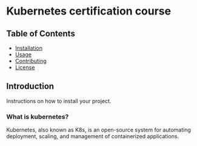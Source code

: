 # Kubernetes certification course

## Table of Contents
- [Installation](#installation)
- [Usage](#usage)
- [Contributing](#contributing)
- [License](#license)

## Introduction
Instructions on how to install your project.

### What is kubernetes?
Kubernetes, also known as K8s, is an open-source system for automating deployment, scaling, and management of containerized applications.